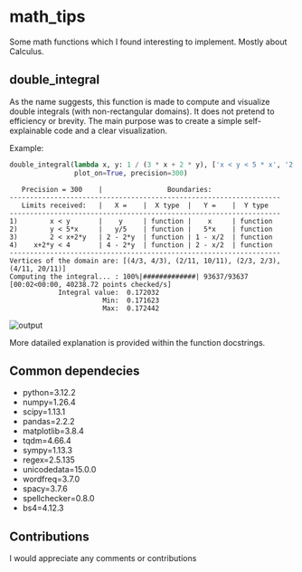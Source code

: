 # math_tips

Some math functions which I found interesting to implement. Mostly about Calculus.

## double_integral

As the name suggests, this function is made to compute and visualize double integrals (with non-rectangular domains).
It does not pretend to efficiency or brevity. The main purpose was to create a simple self-explainable code
and a clear visualization.

Example:
```python
double_integral(lambda x, y: 1 / (3 * x + 2 * y), ['x < y < 5 * x', '2 < x + 2 * y < 4'],
                plot_on=True, precision=300)
```
```
   Precision = 300    |                Boundaries:                
-------------------------------------------------------------------
   Limits received:   |   X =    |  X type  |   Y =    |  Y type  
-------------------------------------------------------------------
1)        x < y       |    y     | function |    x     | function 
2)        y < 5*x     |   y/5    | function |   5*x    | function 
3)        2 < x+2*y   | 2 - 2*y  | function | 1 - x/2  | function 
4)    x+2*y < 4       | 4 - 2*y  | function | 2 - x/2  | function 
-------------------------------------------------------------------
Vertices of the domain are: [(4/3, 4/3), (2/11, 10/11), (2/3, 2/3), (4/11, 20/11)]
Computing the integral... : 100%|#############| 93637/93637 [00:02<00:00, 40238.72 points checked/s]
            Integral value:  0.172032
                       Min:  0.171623
                       Max:  0.172442
```
![output](https://github.com/user-attachments/assets/85c1d459-57a0-401c-b13d-19cd8e25b7f4)

More datailed explanation is provided within the function docstrings.

## Common dependecies

- python=3.12.2
- numpy=1.26.4
- scipy=1.13.1
- pandas=2.2.2
- matplotlib=3.8.4
- tqdm=4.66.4
- sympy=1.13.3
- regex=2.5.135
- unicodedata=15.0.0
- wordfreq=3.7.0
- spacy=3.7.6
- spellchecker=0.8.0
- bs4=4.12.3

## Contributions

I would appreciate any comments or contributions
